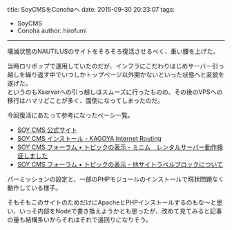 title: SoyCMSをConohaへ
date: 2015-09-30 20:23:07
tags:
- SoyCMS
- Conoha
author: hirofumi

---
壊滅状態のNAUTILUSのサイトをそろそろ復活させるべく、重い腰を上げた。

当時ロリポップで運用していたのだが、インフラにこだわりはじめサーバー引っ越しを繰り返す中でいつしかトップページ以外開かないといった状態へと変貌を遂げた。  
というのもXserverへの引っ越しはスムーズに行ったものの、その後のVPSへの移行はハマリどことが多く、面倒になってしまったのだ。

今回復活にあたって参考になったペーシ一覧。

-   [SOY CMS 公式サイト](http://www.soycms.net/)
-   [SOY CMS インストール - KAGOYA Internet Routing](http://support.kagoya.jp/manual/soy/site.html)
-   [SOY CMS フォーラム • トピックの表示 - ミニム　レンタルサーバー動作検証しました](http://www.soycms.org/viewtopic.php?f=6&t=639)
-   [SOY CMS フォーラム • トピックの表示 - 他サイトラベルブロックについて](http://www.soycms.org/viewtopic.php?f=7&t=412)

パーミッションの設定と、一部のPHPモジュールのインストールで現状問題なく動作している様子。

そもそもこのサイトのためだけにApacheとPHPインストールするのもな～と思い、いっそ内部をNodeで書き換えようかとも思ったが、改めて見てみると記事の量も結構多いからそれはそれで遠回りになりそう。